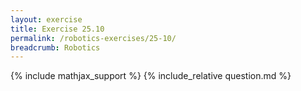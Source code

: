 ```yaml
---
layout: exercise
title: Exercise 25.10
permalink: /robotics-exercises/25-10/
breadcrumb: Robotics
---
```


{% include mathjax_support %}
{% include_relative question.md %}
